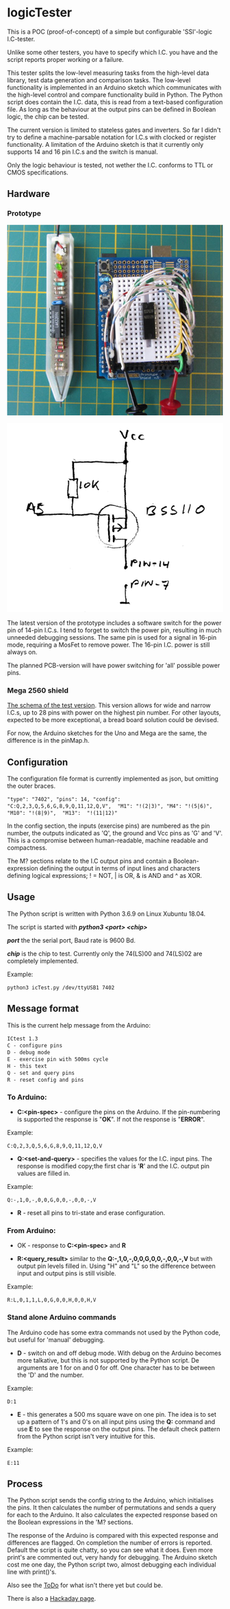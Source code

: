 # logicTester

This is a POC (proof-of-concept) of a simple but configurable 'SSI'-logic I.C-tester.

Unlike some other testers, you have to specify which I.C. you have and the script
reports proper working or a failure.

This tester splits the low-level measuring tasks from the high-level data
library, test data generation and comparison tasks. The low-level functionality
is implemented in an Arduino sketch which communicates with the high-level control
and compare functionality build in Python. The Python script does contain the I.C.
data, this is read from a text-based configuration file. As long as the behaviour
at the output pins can be defined in Boolean logic, the chip can be tested.

The current version is limited to stateless gates and inverters. So far I didn't
try to define a machine-parsable notation for I.C.s with clocked or register
functionality. A limitation of the Arduino sketch is that it currently only
supports 14 and 16 pin I.C.s and the switch is manual.

Only the logic behaviour is tested, not wether the I.C. conforms to TTL or CMOS
specifications.

## Hardware

### Prototype

![Arduino Uno with cheap shield and miniature experimenter board, complete with test I.C.; a working N8T97N](thirdPrototype.jpg)

![power switching circuit for the 14-pin I.C. The same pin is used as signal pin in 16-pin mode.](pin14power.png)

The latest version of the prototype includes a software switch for the power pin
of 14-pin I.C.s. I tend to forget to switch the power pin, resulting in much
unneeded debugging sessions. The same pin is used for a signal in 16-pin mode,
requiring a MosFet to remove power. The 16-pin I.C. power is still always on.

The planned PCB-version will have power switching for 'all' possible power pins.

### Mega 2560 shield

<a href="schemav1.4.pdf">The schema of the test version</a>. This version allows for wide and narrow I.C.s, up to
28 pins with power on the highest pin number. For other layouts, expected to be more exceptional, a bread board
solution could be devised.

For now, the Arduino sketches for the Uno and Mega are the same, the difference is in the pinMap.h.

## Configuration

The configuration file format is currently implemented as json, but omitting the outer braces.

    "type": "7402", "pins": 14, "config": "C:Q,2,3,Q,5,6,G,8,9,Q,11,12,Q,V",  "M1": "!(2|3)", "M4": "!(5|6)", "M10": "!(8|9)",  "M13":  "!(11|12)"

In the config section, the inputs (exercise pins) are numbered as the pin number,
the outputs indicated as 'Q', the ground and Vcc pins as 'G' and 'V'. This is a
compromise between human-readable, machine readable and compactness.

The M? sections relate to the I.C output pins and contain a Boolean-expression
defining the output in terms of input lines and characters defining logical
expressions; ! = NOT, | is OR, & is AND and ^ as XOR.

## Usage

The Python script is written with Python 3.6.9 on Linux Xubuntu 18.04.

The script is started with ***python3 &lt;port&gt; &lt;chip&gt;***

***port*** the the serial port, Baud rate is 9600 Bd.

***chip*** is the chip to test. Currently only the 74(LS)00 and 74(LS)02 are
completely implemented.

Example:

    python3 icTest.py /dev/ttyUSB1 7402

## Message format

This is the current help message from the Arduino:

    ICtest 1.3
    C - configure pins
    D - debug mode
    E - exercise pin with 500ms cycle
    H - this text
    Q - set and query pins
    R - reset config and pins


### To Arduino:

* **C:&lt;pin-spec&gt;** - configure the pins on the Arduino. If the pin-numbering is
supported the response is "**OK**". If not the response is "**ERROR**".

Example:

    C:Q,2,3,Q,5,6,G,8,9,Q,11,12,Q,V

* **Q:&lt;set-and-query&gt;** - specifies the values for the I.C. input pins. The
response is modified copy;the first char is '**R**' and the I.C. output pin values
are filled in.

Example:

    Q:-,1,0,-,0,0,G,0,0,-,0,0,-,V

* **R** - reset all pins to tri-state and erase configuration.

### From Arduino:

* OK - response to **C:&lt;pin-spec&gt;** and **R**

* **R:&lt;query_result&gt;** similar to the **Q:-,1,0,-,0,0,G,0,0,-,0,0,-,V**
but with output pin levels filled in. Using "H" and "L" so the difference between
input and output pins is still visible.

Example:

    R:L,0,1,1,L,0,G,0,0,H,0,0,H,V

### Stand alone Arduino commands
  
The Arduino code has some extra commands not used by the Python code, but useful
for 'manual' debugging.

* **D** - switch on and off debug mode. With debug on the Arduino becomes more
talkative, but this is not supported by the Python script. De arguments are 1 for
on and 0 for off. One character has to be between the 'D' and the number.

Example:

    D:1
  
* **E** - this generates a 500 ms square wave on one pin. The idea is to set up
a pattern of 1's and 0's on all input pins using the **Q:** command and use **E**
to see the response on the output pins. The default check pattern from the Python
script isn't very intuitive for this.

Example:

    E:11
  



## Process

The Python script sends the config string to the Arduino, which initialises the
pins. It then calculates the number of permutations and sends a query for each
to the Arduino. It also calculates the expected response based on the Boolean
expressions in the 'M? sections.

The response of the Arduino is compared with this expected response and
differences are flagged. On completion the number of errors is reported. Default
the script is quite chatty, so you can see what it does. Even more print's are
commented out, very handy for debugging. The Arduino sketch cost me one day, the
Python script two, almost debugging each individual line with print()'s.

Also see the [ToDo](ToDo.txt) for what isn't there yet but could be.

There is also a <a href="https://hackaday.io/project/175252-simple-ttl-logic-tester">Hackaday page</a>.
